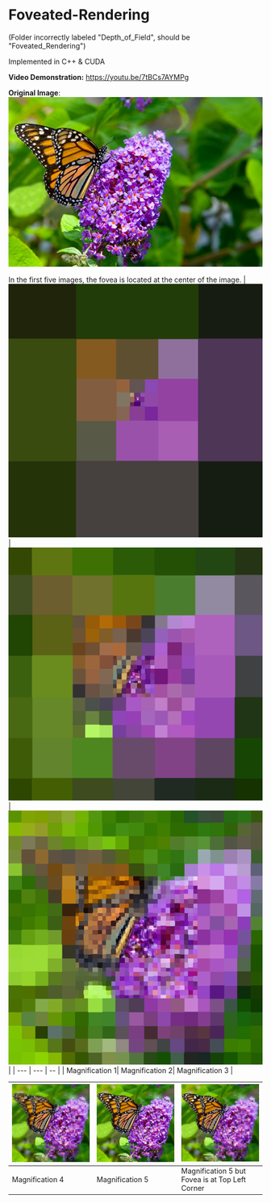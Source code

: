 ﻿# Foveated-Rendering
(Folder incorrectly labeled "Depth_of_Field", should be "Foveated_Rendering")

Implemented in C++ & CUDA

**Video Demonstration:**
https://youtu.be/7tBCs7AYMPg

**Original Image**:
![](butterfly.jpeg)

In the first five images, the fovea is located at the center of the image.
| ![](1.png) | ![](2.png) | ![](3.png) |
| --- | --- | -- |
| Magnification 1| Magnification 2| Magnification 3 |

| ![](4.png) | ![](5.png) | ![](5-corner.png) |
| --- | --- | --- |
| Magnification 4| Magnification 5| Magnification 5 but Fovea is at Top Left Corner |